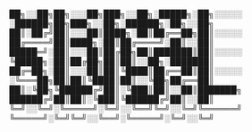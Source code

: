 
██╗░░██╗██╗░░░██╗███╗░░██╗░█████╗░██╗░░░░░  ░██████╗██╗███╗░░██╗░██████╗░██╗░░██╗
██║░██╔╝██║░░░██║████╗░██║██╔══██╗██║░░░░░  ██╔════╝██║████╗░██║██╔════╝░██║░░██║
█████═╝░██║░░░██║██╔██╗██║███████║██║░░░░░  ╚█████╗░██║██╔██╗██║██║░░██╗░███████║
██╔═██╗░██║░░░██║██║╚████║██╔══██║██║░░░░░  ░╚═══██╗██║██║╚████║██║░░╚██╗██╔══██║
██║░╚██╗╚██████╔╝██║░╚███║██║░░██║███████╗  ██████╔╝██║██║░╚███║╚██████╔╝██║░░██║
╚═╝░░╚═╝░╚═════╝░╚═╝░░╚══╝╚═╝░░╚═╝╚══════╝  ╚═════╝░╚═╝╚═╝░░╚══╝░╚═════╝░╚═╝░░╚═╝

